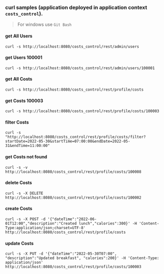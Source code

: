 ### curl samples (application deployed in application context `costs_control`).
> For windows use `Git Bash`

#### get All Users
`curl -s http://localhost:8080/costs_control/rest/admin/users`

#### get Users 100001
`curl -s http://localhost:8080/costs_control/rest/admin/users/100001`

#### get All Costs
`curl -s http://localhost:8080/costs_control/rest/profile/costs`

#### get Costs 100003
`curl -s http://localhost:8080/costs_control/rest/profile/costs/100003`

#### filter Costs   
`curl -s "http://localhost:8080/costs_control/rest/profile/costs/filter?startDate=2022-05-30&startTime=07:00:00&endDate=2022-05-31&endTime=11:00:00"`

#### get Costs not found
`curl -s -v http://localhost:8080/costs_control/rest/profile/costs/100008`

#### delete Costs
`curl -s -X DELETE http://localhost:8080/costs_control/rest/profile/costs/100002`

#### create Costs
`curl -s -X POST -d '{"dateTime":"2022-06-01T12:00","description":"Created lunch","calories":300}' -H 'Content-Type:application/json;charset=UTF-8' http://localhost:8080/costs_control/rest/profile/costs`

#### update Costs
`curl -s -X PUT -d '{"dateTime":"2022-05-30T07:00", "description":"Updated breakfast", "calories":200}' -H 'Content-Type: application/json' http://localhost:8080/costs_control/rest/profile/costs/100003`